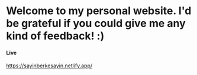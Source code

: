 # Welcome to my personal website. I'd be grateful if you could give me any kind of feedback! :)

#### Live
https://sayinberkesayin.netlify.app/
